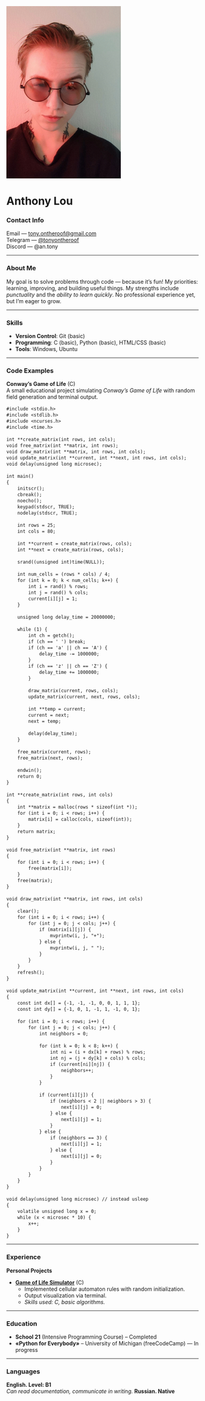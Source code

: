 ![Anthony](img/self.jpg)

# **Anthony Lou**  

### **Contact Info**  
Email — [tony.ontheroof@gmail.com](mailto:tony.ontheroof@gmail.com)  
Telegram — [@tonyontheroof](https://t.me/tonyontheroof)  
Discord — @an.tony  

---  

### **About Me**  
My goal is to solve problems through code — because it’s fun! My priorities: learning, improving, and building useful things. My strengths include *punctuality* and the *ability to learn quickly*. No professional experience yet, but I’m eager to grow.  

---  

### **Skills**  
- **Version Control**: Git (basic)  
- **Programming**: C (basic), Python (basic), HTML/CSS (basic)  
- **Tools**: Windows, Ubuntu  

---  

### **Code Examples**  
**Conway’s Game of Life** (C)  
A small educational project simulating *Conway’s Game of Life* with random field generation and terminal output.  

```
#include <stdio.h>
#include <stdlib.h>
#include <ncurses.h>
#include <time.h>

int **create_matrix(int rows, int cols);
void free_matrix(int **matrix, int rows);
void draw_matrix(int **matrix, int rows, int cols);
void update_matrix(int **current, int **next, int rows, int cols);
void delay(unsigned long microsec);

int main()
{
    initscr();
    cbreak();
    noecho();
    keypad(stdscr, TRUE);
    nodelay(stdscr, TRUE);

    int rows = 25;
    int cols = 80;

    int **current = create_matrix(rows, cols);
    int **next = create_matrix(rows, cols);

    srand((unsigned int)time(NULL));

    int num_cells = (rows * cols) / 4;
    for (int k = 0; k < num_cells; k++) {
        int i = rand() % rows;
        int j = rand() % cols;
        current[i][j] = 1;
    }

    unsigned long delay_time = 20000000;

    while (1) {
        int ch = getch();
        if (ch == ' ') break;
        if (ch == 'a' || ch == 'A') {
            delay_time -= 1000000;
        }
        if (ch == 'z' || ch == 'Z') {
            delay_time += 1000000;
        }

        draw_matrix(current, rows, cols);
        update_matrix(current, next, rows, cols);

        int **temp = current;
        current = next;
        next = temp;

        delay(delay_time);
    }

    free_matrix(current, rows);
    free_matrix(next, rows);

    endwin();
    return 0;
}

int **create_matrix(int rows, int cols)
{
    int **matrix = malloc(rows * sizeof(int *));
    for (int i = 0; i < rows; i++) {
        matrix[i] = calloc(cols, sizeof(int));
    }
    return matrix;
}

void free_matrix(int **matrix, int rows)
{
    for (int i = 0; i < rows; i++) {
        free(matrix[i]);
    }
    free(matrix);
}

void draw_matrix(int **matrix, int rows, int cols)
{
    clear();
    for (int i = 0; i < rows; i++) {
        for (int j = 0; j < cols; j++) {
            if (matrix[i][j]) {
                mvprintw(i, j, "+");
            } else {
                mvprintw(i, j, " ");
            }
        }
    }
    refresh();
}

void update_matrix(int **current, int **next, int rows, int cols)
{
    const int dx[] = {-1, -1, -1, 0, 0, 1, 1, 1};
    const int dy[] = {-1, 0, 1, -1, 1, -1, 0, 1};

    for (int i = 0; i < rows; i++) {
        for (int j = 0; j < cols; j++) {
            int neighbors = 0;

            for (int k = 0; k < 8; k++) {
                int ni = (i + dx[k] + rows) % rows;
                int nj = (j + dy[k] + cols) % cols;
                if (current[ni][nj]) {
                    neighbors++;
                }
            }

            if (current[i][j]) {
                if (neighbors < 2 || neighbors > 3) {
                    next[i][j] = 0;
                } else {
                    next[i][j] = 1;
                }
            } else {
                if (neighbors == 3) {
                    next[i][j] = 1;
                } else {
                    next[i][j] = 0;
                }
            }
        }
    }
}

void delay(unsigned long microsec) // instead usleep
{
    volatile unsigned long x = 0;
    while (x < microsec * 10) {
        x++;
    }
}
```

---  

### **Experience**  
**Personal Projects**  
- **[Game of Life Simulator](https://github.com/TonyRoof/school21/blob/main/the_game_of_life)** (C)  
  - Implemented cellular automaton rules with random initialization.  
  - Output visualization via terminal.  
  - *Skills used: C, basic algorithms.* 

---  

### **Education**  
- **School 21** (Intensive Programming Course) – Completed  
- **«Python for Everybody»** – University of Michigan (freeCodeCamp) — In progress

---  

### **Languages**  
**English. Level: B1**  
*Can read documentation, communicate in writing.*
**Russian. Native**